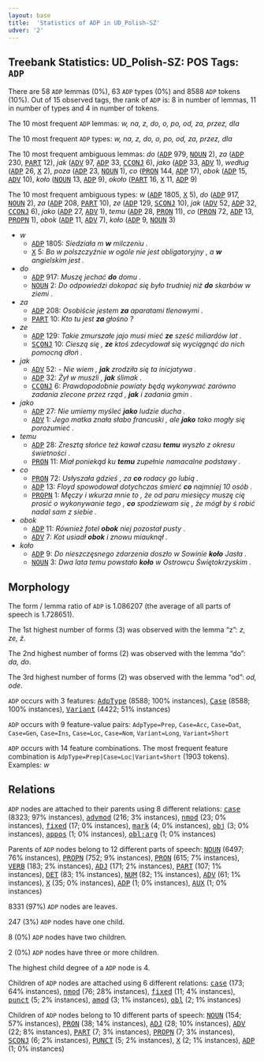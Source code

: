 ```yaml
---
layout: base
title:  'Statistics of ADP in UD_Polish-SZ'
udver: '2'
---
```


## Treebank Statistics: UD_Polish-SZ: POS Tags: `ADP`

There are 58 `ADP` lemmas (0%), 63 `ADP` types (0%) and 8588 `ADP` tokens (10%).
Out of 15 observed tags, the rank of `ADP` is: 8 in number of lemmas, 11 in number of types and 4 in number of tokens.

The 10 most frequent `ADP` lemmas: <em>w, na, z, do, o, po, od, za, przez, dla</em>

The 10 most frequent `ADP` types:  <em>w, na, z, do, o, po, od, za, przez, dla</em>

The 10 most frequent ambiguous lemmas: <em>do</em> (<tt><a href="pl_sz-pos-ADP.html">ADP</a></tt> 979, <tt><a href="pl_sz-pos-NOUN.html">NOUN</a></tt> 2), <em>za</em> (<tt><a href="pl_sz-pos-ADP.html">ADP</a></tt> 230, <tt><a href="pl_sz-pos-PART.html">PART</a></tt> 12), <em>jak</em> (<tt><a href="pl_sz-pos-ADV.html">ADV</a></tt> 97, <tt><a href="pl_sz-pos-ADP.html">ADP</a></tt> 33, <tt><a href="pl_sz-pos-CCONJ.html">CCONJ</a></tt> 6), <em>jako</em> (<tt><a href="pl_sz-pos-ADP.html">ADP</a></tt> 33, <tt><a href="pl_sz-pos-ADV.html">ADV</a></tt> 1), <em>według</em> (<tt><a href="pl_sz-pos-ADP.html">ADP</a></tt> 26, <tt><a href="pl_sz-pos-X.html">X</a></tt> 2), <em>poza</em> (<tt><a href="pl_sz-pos-ADP.html">ADP</a></tt> 23, <tt><a href="pl_sz-pos-NOUN.html">NOUN</a></tt> 1), <em>co</em> (<tt><a href="pl_sz-pos-PRON.html">PRON</a></tt> 144, <tt><a href="pl_sz-pos-ADP.html">ADP</a></tt> 17), <em>obok</em> (<tt><a href="pl_sz-pos-ADP.html">ADP</a></tt> 15, <tt><a href="pl_sz-pos-ADV.html">ADV</a></tt> 10), <em>koło</em> (<tt><a href="pl_sz-pos-NOUN.html">NOUN</a></tt> 13, <tt><a href="pl_sz-pos-ADP.html">ADP</a></tt> 9), <em>około</em> (<tt><a href="pl_sz-pos-PART.html">PART</a></tt> 16, <tt><a href="pl_sz-pos-X.html">X</a></tt> 11, <tt><a href="pl_sz-pos-ADP.html">ADP</a></tt> 9)

The 10 most frequent ambiguous types:  <em>w</em> (<tt><a href="pl_sz-pos-ADP.html">ADP</a></tt> 1805, <tt><a href="pl_sz-pos-X.html">X</a></tt> 5), <em>do</em> (<tt><a href="pl_sz-pos-ADP.html">ADP</a></tt> 917, <tt><a href="pl_sz-pos-NOUN.html">NOUN</a></tt> 2), <em>za</em> (<tt><a href="pl_sz-pos-ADP.html">ADP</a></tt> 208, <tt><a href="pl_sz-pos-PART.html">PART</a></tt> 10), <em>ze</em> (<tt><a href="pl_sz-pos-ADP.html">ADP</a></tt> 129, <tt><a href="pl_sz-pos-SCONJ.html">SCONJ</a></tt> 10), <em>jak</em> (<tt><a href="pl_sz-pos-ADV.html">ADV</a></tt> 52, <tt><a href="pl_sz-pos-ADP.html">ADP</a></tt> 32, <tt><a href="pl_sz-pos-CCONJ.html">CCONJ</a></tt> 6), <em>jako</em> (<tt><a href="pl_sz-pos-ADP.html">ADP</a></tt> 27, <tt><a href="pl_sz-pos-ADV.html">ADV</a></tt> 1), <em>temu</em> (<tt><a href="pl_sz-pos-ADP.html">ADP</a></tt> 28, <tt><a href="pl_sz-pos-PRON.html">PRON</a></tt> 11), <em>co</em> (<tt><a href="pl_sz-pos-PRON.html">PRON</a></tt> 72, <tt><a href="pl_sz-pos-ADP.html">ADP</a></tt> 13, <tt><a href="pl_sz-pos-PROPN.html">PROPN</a></tt> 1), <em>obok</em> (<tt><a href="pl_sz-pos-ADP.html">ADP</a></tt> 11, <tt><a href="pl_sz-pos-ADV.html">ADV</a></tt> 7), <em>koło</em> (<tt><a href="pl_sz-pos-ADP.html">ADP</a></tt> 9, <tt><a href="pl_sz-pos-NOUN.html">NOUN</a></tt> 3)


* <em>w</em>
  * <tt><a href="pl_sz-pos-ADP.html">ADP</a></tt> 1805: <em>Siedziała m <b>w</b> milczeniu .</em>
  * <tt><a href="pl_sz-pos-X.html">X</a></tt> 5: <em>Bo w polszczyźnie w ogóle nie jest obligatoryjny , a <b>w</b> angielskim jest .</em>
* <em>do</em>
  * <tt><a href="pl_sz-pos-ADP.html">ADP</a></tt> 917: <em>Muszę jechać <b>do</b> domu .</em>
  * <tt><a href="pl_sz-pos-NOUN.html">NOUN</a></tt> 2: <em>Do odpowiedzi dokopać się było trudniej niż <b>do</b> skarbów w ziemi .</em>
* <em>za</em>
  * <tt><a href="pl_sz-pos-ADP.html">ADP</a></tt> 208: <em>Osobiście jestem <b>za</b> aparatami tlenowymi .</em>
  * <tt><a href="pl_sz-pos-PART.html">PART</a></tt> 10: <em>Kto tu jest <b>za</b> głośno ?</em>
* <em>ze</em>
  * <tt><a href="pl_sz-pos-ADP.html">ADP</a></tt> 129: <em>Takie zmurszałe jajo musi mieć <b>ze</b> sześć miliardów lat .</em>
  * <tt><a href="pl_sz-pos-SCONJ.html">SCONJ</a></tt> 10: <em>Cieszą się , <b>ze</b> ktoś zdecydował się wyciągnąć do nich pomocną dłoń .</em>
* <em>jak</em>
  * <tt><a href="pl_sz-pos-ADV.html">ADV</a></tt> 52: <em>- Nie wiem , <b>jak</b> zrodziła się ta inicjatywa .</em>
  * <tt><a href="pl_sz-pos-ADP.html">ADP</a></tt> 32: <em>Żył w muszli , <b>jak</b> ślimak .</em>
  * <tt><a href="pl_sz-pos-CCONJ.html">CCONJ</a></tt> 6: <em>Prawdopodobnie powiaty będą wykonywać zarówno zadania zlecone przez rząd , <b>jak</b> i zadania gmin .</em>
* <em>jako</em>
  * <tt><a href="pl_sz-pos-ADP.html">ADP</a></tt> 27: <em>Nie umiemy myśleć <b>jako</b> ludzie ducha .</em>
  * <tt><a href="pl_sz-pos-ADV.html">ADV</a></tt> 1: <em>Jego matka znała słabo francuski , ale <b>jako</b> tako mogły się porozumieć .</em>
* <em>temu</em>
  * <tt><a href="pl_sz-pos-ADP.html">ADP</a></tt> 28: <em>Zresztą słońce też kawał czasu <b>temu</b> wyszło z okresu świetności .</em>
  * <tt><a href="pl_sz-pos-PRON.html">PRON</a></tt> 11: <em>Miał poniekąd ku <b>temu</b> zupełnie namacalne podstawy .</em>
* <em>co</em>
  * <tt><a href="pl_sz-pos-PRON.html">PRON</a></tt> 72: <em>Usłyszała gdzieś , za <b>co</b> rodacy go lubią .</em>
  * <tt><a href="pl_sz-pos-ADP.html">ADP</a></tt> 13: <em>Floyd spowodował dotychczas śmierć <b>co</b> najmniej 10 osób .</em>
  * <tt><a href="pl_sz-pos-PROPN.html">PROPN</a></tt> 1: <em>Męczy i wkurza mnie to , że od paru miesięcy muszę cię prosić o wykonywanie tego , <b>co</b> spodziewam się , że mógł by ś robić nadal sam z siebie .</em>
* <em>obok</em>
  * <tt><a href="pl_sz-pos-ADP.html">ADP</a></tt> 11: <em>Również fotel <b>obok</b> niej pozostał pusty .</em>
  * <tt><a href="pl_sz-pos-ADV.html">ADV</a></tt> 7: <em>Kot usiadł <b>obok</b> i znowu miauknął .</em>
* <em>koło</em>
  * <tt><a href="pl_sz-pos-ADP.html">ADP</a></tt> 9: <em>Do nieszczęsnego zdarzenia doszło w Sowinie <b>koło</b> Jasła .</em>
  * <tt><a href="pl_sz-pos-NOUN.html">NOUN</a></tt> 3: <em>Dwa lata temu powstało <b>koło</b> w Ostrowcu Świętokrzyskim .</em>

## Morphology

The form / lemma ratio of `ADP` is 1.086207 (the average of all parts of speech is 1.728651).

The 1st highest number of forms (3) was observed with the lemma “z”: <em>z, ze, ż</em>.

The 2nd highest number of forms (2) was observed with the lemma “do”: <em>da, do</em>.

The 3rd highest number of forms (2) was observed with the lemma “od”: <em>od, ode</em>.

`ADP` occurs with 3 features: <tt><a href="pl_sz-feat-AdpType.html">AdpType</a></tt> (8588; 100% instances), <tt><a href="pl_sz-feat-Case.html">Case</a></tt> (8588; 100% instances), <tt><a href="pl_sz-feat-Variant.html">Variant</a></tt> (4422; 51% instances)

`ADP` occurs with 9 feature-value pairs: `AdpType=Prep`, `Case=Acc`, `Case=Dat`, `Case=Gen`, `Case=Ins`, `Case=Loc`, `Case=Nom`, `Variant=Long`, `Variant=Short`

`ADP` occurs with 14 feature combinations.
The most frequent feature combination is `AdpType=Prep|Case=Loc|Variant=Short` (1903 tokens).
Examples: <em>w</em>


## Relations

`ADP` nodes are attached to their parents using 8 different relations: <tt><a href="pl_sz-dep-case.html">case</a></tt> (8323; 97% instances), <tt><a href="pl_sz-dep-advmod.html">advmod</a></tt> (216; 3% instances), <tt><a href="pl_sz-dep-nmod.html">nmod</a></tt> (23; 0% instances), <tt><a href="pl_sz-dep-fixed.html">fixed</a></tt> (17; 0% instances), <tt><a href="pl_sz-dep-mark.html">mark</a></tt> (4; 0% instances), <tt><a href="pl_sz-dep-obj.html">obj</a></tt> (3; 0% instances), <tt><a href="pl_sz-dep-appos.html">appos</a></tt> (1; 0% instances), <tt><a href="pl_sz-dep-obl-arg.html">obl:arg</a></tt> (1; 0% instances)

Parents of `ADP` nodes belong to 12 different parts of speech: <tt><a href="pl_sz-pos-NOUN.html">NOUN</a></tt> (6497; 76% instances), <tt><a href="pl_sz-pos-PROPN.html">PROPN</a></tt> (752; 9% instances), <tt><a href="pl_sz-pos-PRON.html">PRON</a></tt> (615; 7% instances), <tt><a href="pl_sz-pos-VERB.html">VERB</a></tt> (183; 2% instances), <tt><a href="pl_sz-pos-ADJ.html">ADJ</a></tt> (171; 2% instances), <tt><a href="pl_sz-pos-PART.html">PART</a></tt> (107; 1% instances), <tt><a href="pl_sz-pos-DET.html">DET</a></tt> (83; 1% instances), <tt><a href="pl_sz-pos-NUM.html">NUM</a></tt> (82; 1% instances), <tt><a href="pl_sz-pos-ADV.html">ADV</a></tt> (61; 1% instances), <tt><a href="pl_sz-pos-X.html">X</a></tt> (35; 0% instances), <tt><a href="pl_sz-pos-ADP.html">ADP</a></tt> (1; 0% instances), <tt><a href="pl_sz-pos-AUX.html">AUX</a></tt> (1; 0% instances)

8331 (97%) `ADP` nodes are leaves.

247 (3%) `ADP` nodes have one child.

8 (0%) `ADP` nodes have two children.

2 (0%) `ADP` nodes have three or more children.

The highest child degree of a `ADP` node is 4.

Children of `ADP` nodes are attached using 6 different relations: <tt><a href="pl_sz-dep-case.html">case</a></tt> (173; 64% instances), <tt><a href="pl_sz-dep-nmod.html">nmod</a></tt> (76; 28% instances), <tt><a href="pl_sz-dep-fixed.html">fixed</a></tt> (11; 4% instances), <tt><a href="pl_sz-dep-punct.html">punct</a></tt> (5; 2% instances), <tt><a href="pl_sz-dep-amod.html">amod</a></tt> (3; 1% instances), <tt><a href="pl_sz-dep-obl.html">obl</a></tt> (2; 1% instances)

Children of `ADP` nodes belong to 10 different parts of speech: <tt><a href="pl_sz-pos-NOUN.html">NOUN</a></tt> (154; 57% instances), <tt><a href="pl_sz-pos-PRON.html">PRON</a></tt> (38; 14% instances), <tt><a href="pl_sz-pos-ADJ.html">ADJ</a></tt> (28; 10% instances), <tt><a href="pl_sz-pos-ADV.html">ADV</a></tt> (22; 8% instances), <tt><a href="pl_sz-pos-PART.html">PART</a></tt> (7; 3% instances), <tt><a href="pl_sz-pos-PROPN.html">PROPN</a></tt> (7; 3% instances), <tt><a href="pl_sz-pos-SCONJ.html">SCONJ</a></tt> (6; 2% instances), <tt><a href="pl_sz-pos-PUNCT.html">PUNCT</a></tt> (5; 2% instances), <tt><a href="pl_sz-pos-X.html">X</a></tt> (2; 1% instances), <tt><a href="pl_sz-pos-ADP.html">ADP</a></tt> (1; 0% instances)

